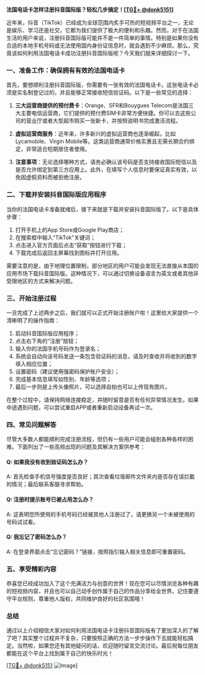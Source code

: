 **法国电话卡怎样注册抖音国际版？轻松几步搞定！[[TG💪+ @donk5151](https://t.me/s/donk5151)]**

近年来，抖音（TikTok）已经成为全球范围内炙手可热的短视频平台之一，无论是娱乐、学习还是社交，它都为我们提供了极大的便利和乐趣。然而，对于在法国生活的用户来说，注册抖音国际版可能并不是一件简单的事情。特别是如果你没有合适的本地手机号码或无法使用国内身份证信息时，就会遇到不少麻烦。那么，究竟该如何利用法国电话卡成功注册抖音国际版呢？今天我们就来详细探讨一下。

### 一、准备工作：确保拥有有效的法国电话卡

首先，要想顺利注册抖音国际版，你需要有一张有效的法国电话卡。这张电话卡必须是实名制登记过的，并且能够正常接收短信验证码。以下是一些常见的选择：

1. **三大运营商提供的预付费卡**：Orange、SFR和Bouygues Telecom是法国三大主要电信运营商，它们提供的预付费SIM卡非常方便快捷。你可以去这些公司的营业厅或者大型超市购买一张新卡，并按照说明书完成激活流程。
   
2. **虚拟运营商服务**：近年来，许多新兴的虚拟运营商也逐渐崛起，比如Lycamobile、Virgin Mobile等。这类运营商通常价格实惠且无需长期合约绑定，非常适合短期居住者使用。

3. **注意事项**：无论选择哪种方式，请务必确认该号码是否支持接收国际短信以及是否允许绑定到第三方应用上。此外，在填写个人信息时要保证真实有效，以免因虚假资料而被拒绝注册。

### 二、下载并安装抖音国际版应用程序

当你的法国电话卡准备就绪后，接下来就是下载并安装抖音国际版了。以下是具体步骤：

1. 打开手机上的App Store或Google Play商店；
2. 在搜索框中输入“TikTok”关键词；
3. 点击进入官方页面后点击“获取”按钮进行下载；
4. 下载完成后返回主屏幕找到图标并打开应用。

需要注意的是，由于地理位置限制，部分地区的用户可能会发现无法直接从本国的应用市场下载抖音国际版。这种情况下，可以通过切换设备语言为英文或者其他非受限地区的方式来解决问题。

### 三、开始注册过程

一旦完成了上述两步之后，我们就可以正式开始注册账户啦！这里给大家提供一个清晰明了的操作指南：

1. 启动抖音国际版应用程序；
2. 点击右下角的“注册”按钮；
3. 输入你的法国手机号码作为登录名；
4. 系统会自动向该号码发送一条包含验证码的消息，请及时查收并将收到的数字填入相应位置；
5. 设置密码（建议使用强密码保护账户安全）；
6. 完成基本信息填写如性别、年龄等选项；
7. 最后一步则是上传头像照片，可以选择自拍也可以上传现有图片。

在整个过程中，请保持网络连接稳定，并随时留意是否有任何异常情况发生。如果中途遇到问题，可以尝试重启APP或者重新启动设备再试一次。

### 四、常见问题解答

尽管大多数人都能顺利完成注册流程，但仍有一些用户可能会碰到各种各样的困难。下面列出了一些高频出现的问题及其解决方案供参考：

#### Q: 如果我没有收到验证码怎么办？
A: 首先检查手机信号强度是否良好；其次查看垃圾邮件文件夹内是否存在误拦截的情况；最后联系客服寻求帮助。

#### Q: 注册时提示账号已被占用怎么办？
A: 这表明您所使用的手机号码已经被其他人注册过了，请更换另一个未被使用的号码试试看。

#### Q: 我忘记了密码怎么办？
A: 在登录界面点击“忘记密码？”链接，按照指引输入相关信息即可重置密码。

### 五、享受精彩内容

恭喜您已经成功加入了这个充满活力与创意的世界！现在您可以尽情浏览各种有趣的短视频内容，并且也可以自己动手创作属于自己的作品分享给全世界。记住要遵守平台规则，尊重他人版权，共同维护良好的社区氛围哦！

### 总结

通过以上介绍相信大家对如何利用法国电话卡注册抖音国际版有了更加深入的了解了吧？其实整个过程并不复杂，只要按照正确的方法一步步操作下去就能轻松搞定。当然啦，如果您还有其他疑问的话，欢迎随时留言交流讨论。最后祝每位朋友都能在这个平台上找到属于自己的快乐时光！

[[TG💪+ @donk5151](https://t.me/s/donk5151) ![Image](https://i.postimg.cc/rwNCRYN7/Snipaste-2025-04-30-17-27-05.png)]